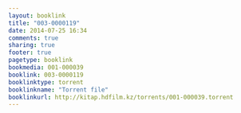 ```yaml
---
layout: booklink
title: "003-0000119"
date: 2014-07-25 16:34
comments: true
sharing: true
footer: true
pagetype: booklink 
bookmedia: 001-000039
booklink: 003-0000119
booklinktype: torrent
booklinkname: "Torrent file"
booklinkurl: http://kitap.hdfilm.kz/torrents/001-000039.torrent
---
```

